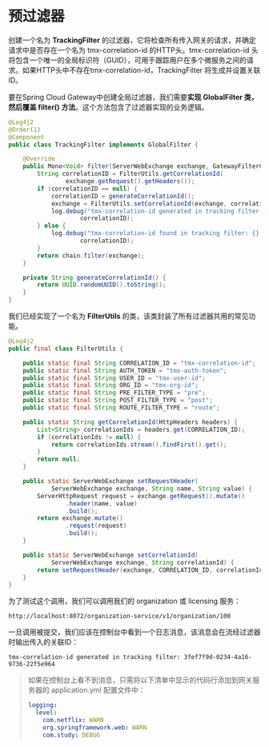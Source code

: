 # 预过滤器

创建一个名为 **TrackingFilter** 的过滤器，它将检查所有传入网关的请求，并确定请求中是否存在一个名为 tmx-correlation-id 的HTTP头。tmx-correlation-id 头将包含一个唯一的全局标识符（GUID），可用于跟踪用户在多个微服务之间的请求。如果HTTP头中不存在tmx-correlation-id，TrackingFilter 将生成并设置关联ID。

要在Spring Cloud Gateway中创建全局过滤器，我们需要**实现 GlobalFilter 类，然后覆盖 filter() 方法**。这个方法包含了过滤器实现的业务逻辑。

```java
@Log4j2
@Order(1)
@Component
public class TrackingFilter implements GlobalFilter {

    @Override
    public Mono<Void> filter(ServerWebExchange exchange, GatewayFilterChain chain) {
        String correlationID = FilterUtils.getCorrelationId(
                exchange.getRequest().getHeaders());
        if (correlationID == null) {
            correlationID = generateCorrelationId();
            exchange = FilterUtils.setCorrelationId(exchange, correlationID);
            log.debug("tmx-correlation-id generated in tracking filter: {}.",
                    correlationID);
        } else {
            log.debug("tmx-correlation-id found in tracking filter: {}. ",
                    correlationID);
        }
        return chain.filter(exchange);
    }

    private String generateCorrelationId() {
        return UUID.randomUUID().toString();
    }
}
```

我们已经实现了一个名为 **FilterUtils** 的类，该类封装了所有过滤器共用的常见功能。

```java
@Log4j2
public final class FilterUtils {

    public static final String CORRELATION_ID = "tmx-correlation-id";
    public static final String AUTH_TOKEN = "tmx-auth-token";
    public static final String USER_ID = "tmx-user-id";
    public static final String ORG_ID = "tmx-org-id";
    public static final String PRE_FILTER_TYPE = "pre";
    public static final String POST_FILTER_TYPE = "post";
    public static final String ROUTE_FILTER_TYPE = "route";

    public static String getCorrelationId(HttpHeaders headers) {
        List<String> correlationIds = headers.get(CORRELATION_ID);
        if (correlationIds != null) {
            return correlationIds.stream().findFirst().get();
        }
        return null;
    }

    public static ServerWebExchange setRequestHeader(
            ServerWebExchange exchange, String name, String value) {
        ServerHttpRequest request = exchange.getRequest().mutate()
                .header(name, value)
                .build();
        return exchange.mutate()
                .request(request)
                .build();
    }

    public static ServerWebExchange setCorrelationId(
            ServerWebExchange exchange, String correlationId) {
        return setRequestHeader(exchange, CORRELATION_ID, correlationId);
    }
}
```

为了测试这个调用，我们可以调用我们的 organization 或 licensing 服务：

```log
http://localhost:8072/organization-service/v1/organization/100
```

一旦调用被提交，我们应该在控制台中看到一个日志消息，该消息会在流经过滤器时输出传入的关联ID：

```log
tmx-correlation-id generated in tracking filter: 3fef7f9d-0234-4a16-9736-22f5e964
```

> 如果在控制台上看不到消息，只需将以下清单中显示的代码行添加到网关服务器的 application.yml 配置文件中：
>
> ```yaml
> logging:
>   level:
>     com.netflix: WARN
>     org.springframework.web: WARN
>     com.study: DEBUG
> ```
